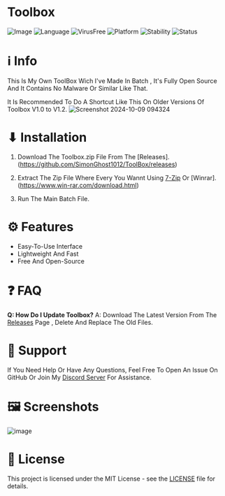 # Toolbox

![Image](https://github.com/user-attachments/assets/b7dbd5bb-8edf-44c7-9bd1-131ae3142348)
![Language](https://img.shields.io/badge/Language-Batch-FF0000)
![VirusFree](https://img.shields.io/badge/Virus-Free-FF0000)
![Platform](https://img.shields.io/badge/Platform-Windows-FF0000)
![Stability](https://img.shields.io/badge/Stability-Stable-FF0000)
![Status](https://img.shields.io/badge/Status-Active-FF0000)


# ℹ️ Info

This Is My Own ToolBox Wich I've Made In Batch , It's Fully Open Source And It Contains No Malware Or Similar Like That.

It Is Recommended To Do A Shortcut Like This On Older Versions Of Toolbox V1.0 to V1.2.
![Screenshot 2024-10-09 094324](https://github.com/user-attachments/assets/f774e1ec-eaba-4594-a449-40112a6de915)

# ⬇ Installation

1. Download The Toolbox.zip File From The [Releases].(https://github.com/SimonGhost1012/ToolBox/releases)

2. Extract The Zip File Where Every You Wannt Using [7-Zip](https://7-zip.com/download.html) Or [Winrar].(https://www.win-rar.com/download.html)

3. Run The Main Batch File.

# ⚙️ Features
- Easy-To-Use Interface
- Lightweight And Fast
- Free And Open-Source

# ❓ FAQ
**Q: How Do I Update Toolbox?**
A: Download The Latest Version From The [Releases](https://github.com/SimonGhost1012/ToolBox/releases) Page , Delete And Replace The Old Files.

# 💬 Support
If You Need Help Or Have Any Questions, Feel Free To Open An Issue On GitHub Or Join My [Discord Server](https://discord.gg/UHkBSPBpzz) For Assistance.

# 🖼 Screenshots

![image](https://github.com/user-attachments/assets/bded4d0f-63a3-44ae-ad96-ea237411b33d)

# 📄 License

This project is licensed under the MIT License - see the [LICENSE](LICENSE) file for details.
